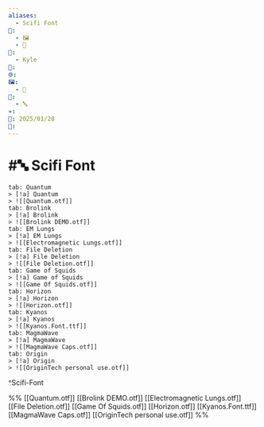 ```yaml
---
aliases:
  - Scifi Font
📁:
  - 🖼️
  - 🎨
👤:
  - Kyle
💱: 
🌐: 
🖼️:
  - 🎨
🎨:
  - 🔤
✳️: 
📅: 2025/01/28
🔀:
---
```

# #🔤 Scifi Font

```tabs
tab: Quantum
> [!a] Quantum
> ![[Quantum.otf]]
tab: Brolink
> [!a] Brolink
> ![[Brolink DEMO.otf]]
tab: EM Lungs
> [!a] EM Lungs
> ![[Electromagnetic Lungs.otf]]
tab: File Deletion
> [!a] File Deletion
> ![[File Deletion.otf]]
tab: Game of Squids
> [!a] Game of Squids
> ![[Game Of Squids.otf]]
tab: Horizon
> [!a] Horizon
> ![[Horizon.otf]]
tab: Kyanos
> [!a] Kyanos
> ![[Kyanos.Font.ttf]]
tab: MagmaWave
> [!a] MagmaWave
> ![[MagmaWave Caps.otf]]
tab: Origin
> [!a] Origin
> ![[OriginTech personal use.otf]]
```

^Scifi-Font

%%
[[Quantum.otf]]
[[Brolink DEMO.otf]]
[[Electromagnetic Lungs.otf]]
[[File Deletion.otf]]
[[Game Of Squids.otf]]
[[Horizon.otf]]
[[Kyanos.Font.ttf]]
[[MagmaWave Caps.otf]]
[[OriginTech personal use.otf]]
%%